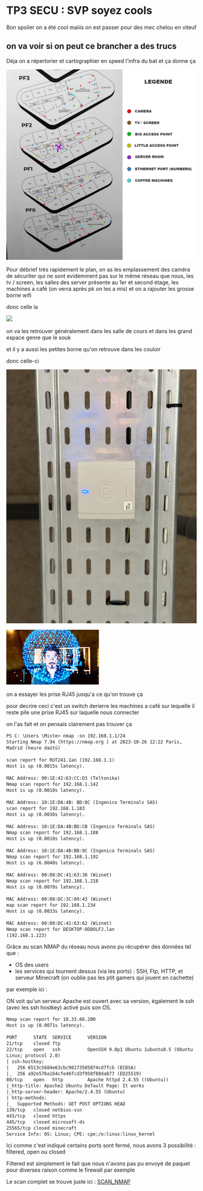 # TP3 SECU : SVP soyez cools

Bon spoiler on a été cool maiiis on est passer pour des mec chelou en viteuf

## on va voir si on peut ce brancher a des trucs 

Déja on a répertorier et cartographier en speed l'infra du bat et ça donne ça

![carte](./img/carte-du-bat.jpeg)

Pour débrief très rapidement le plan, on as les emplassement des caméra de sécuriter qui ne sont evidemment pas sur le même réseau que nous, les tv / screen,
les salles des server présente au 1er et second étage, les machines a café (on verra après pk on les a mis)
et on a rajouter les grosse borne wifi 

donc celle la 

![](./img/big_access.jpeg)

on va les retrouver généralement dans les salle de cours et dans les grand espace genre que le souk

et il y a aussi les petites borne qu'on retrouve dans les couloir 

donc celle-ci

![](./img/little_access.jpeg)

![](./img/fabulous.gif)

on a essayer les prise RJ45 jusqu'a ce qu'on trouve ça

pour decrire ceci c'est un switch derierre les machines a café sur lequelle il reste pile une prise RJ45 sur laquelle nous connecter

on l'as fait et on pensais clairement pas trouver ça

<!--resultat scan filaire switch machine a café-->
```
PS C: \Users \Miste> nmap -sn 192.168.1.1/24
Starting Nmap 7.94 (https://nmap.org ) at 2023-10-26 12:22 Paris, Madrid (heure daútú)

scan report for RUT241.1an (192.168.1.1)
Host is up (0.0015s latency).

MAC Address: 90:1E:42:63:CC:D3 (Teltonika)
Nmap scan report for 192.168.1.142
Host is up (0.0010s latency).

MAC Address: 10:1E:DA:4B: BD:0C (Ingenico Terminals SAS)
scan report for 192.168.1.183
Host is up (0.0030s latency).

MAC Address: 10:1E:DA:4B:BD:CB (Ingenico Terminals SAS)
Nmap scan report for 192.168.1.188
Host is up (0.0010s latency).

MAC Address: 10:1E:DA:4B:BB:9C (Ingenico Terminals SAS)
Nmap scan report for 192.168.1.192
Host is up (6.0040s latency).

MAC Address: 00:08:DC:41:63:38 (Wiznet)
Nmap scan report for 192.168.1.218
Host is up (0.0070s latency).

MAC Address: 00:08:DC:3C:09:43 (Wiznet)
map scan report for 192.168.1.234
Host is up (0.0033s latency).

MAC Address: 00:08:DC:41:63:62 (Wiznet)
Nmap scan report for DESKTOP-ODDOLFJ.lan
(192.168.1.223)
```

Grâce au scan NMAP du réseau nous avons pu récupérer des données tel que : 
- OS des users
- les services qui tournent dessus (via les ports) : SSH, Ftp, HTTP, et serveur Minecraft (on oublie pas les ptit gamers qui jouent en cachette)

par exemple ici : 

ON voit qu'un serveur Apache est ouvert avec sa version, également le ssh (avec les ssh hostkey) activé puis son OS. 

```
Nmap scan report for 10.33.66.200
Host is up (0.0071s latency).

PORT      STATE  SERVICE      VERSION
21/tcp    closed ftp
22/tcp    open   ssh          OpenSSH 9.0p1 Ubuntu 1ubuntu8.5 (Ubuntu Linux; protocol 2.0)
| ssh-hostkey: 
|   256 6513c5684e63cbc98173505874cd7fcb (ECDSA)
|_  256 a92e576a164cfe46fcd3f958f88da877 (ED25519)
80/tcp    open   http         Apache httpd 2.4.55 ((Ubuntu))
|_http-title: Apache2 Ubuntu Default Page: It works
|_http-server-header: Apache/2.4.55 (Ubuntu)
| http-methods: 
|_  Supported Methods: GET POST OPTIONS HEAD
139/tcp   closed netbios-ssn
443/tcp   closed https
445/tcp   closed microsoft-ds
25565/tcp closed minecraft
Service Info: OS: Linux; CPE: cpe:/o:linux:linux_kernel
```

Ici comme c'est indiqué certains ports sont fermé, nous avons 3 possibilité : filtered, open ou closed

Filtered est simplement le fait que nous n'avons pas pu envoyé de paquet pour diverses raison comme le firewall par exemple

Le scan complet se trouve juste ici : [SCAN_NMAP](Scan.txt)